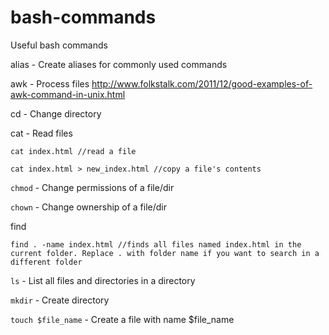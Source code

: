 # bash-commands
Useful bash commands

alias - Create aliases for commonly used commands

awk - Process files http://www.folkstalk.com/2011/12/good-examples-of-awk-command-in-unix.html

cd - Change directory

cat - Read files 

    cat index.html //read a file
    
    cat index.html > new_index.html //copy a file's contents

`chmod` - Change permissions of a file/dir

`chown` - Change ownership of a file/dir

find 

    find . -name index.html //finds all files named index.html in the current folder. Replace . with folder name if you want to search in a different folder

`ls` - List all files and directories in a directory


`mkdir`  - Create directory

`touch $file_name` - Create a file with name $file_name





